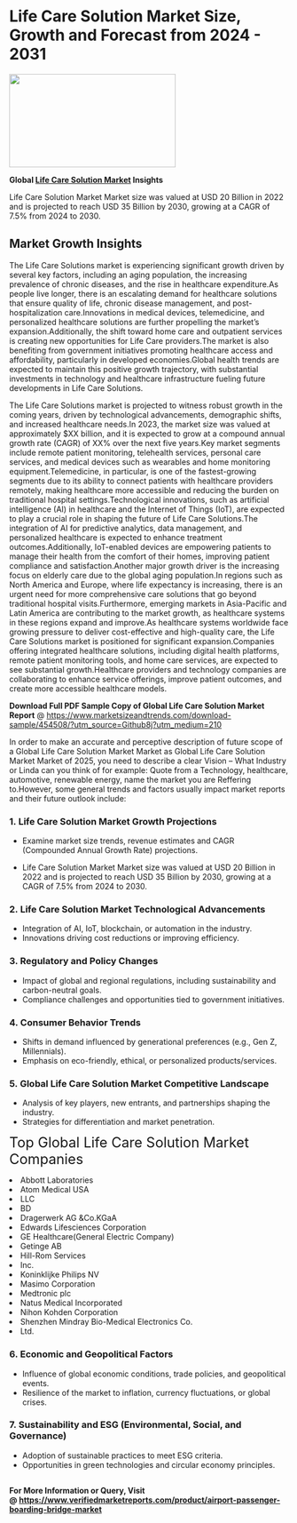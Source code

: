 <H1>Life Care Solution Market Size, Growth and Forecast from 2024 - 2031</H1><img class="aligncenter size-medium wp-image-584254" src="https://thirdeyenews.in/wp-content/uploads/2024/09/Global-Market-Research-300x168.jpeg" alt="" width="300" height="168" /><p><strong>Global&nbsp;<a href="https://www.marketsizeandtrends.com/download-sample/454508/?utm_source=Github8j?utm_medium=210">Life Care Solution Market</a> Insights</strong></p><p>Life Care Solution Market Market size was valued at USD 20 Billion in 2022 and is projected to reach USD 35 Billion by 2030, growing at a CAGR of 7.5% from 2024 to 2030.</p><p><h2>Market Growth Insights</h2> <p>The Life Care Solutions market is experiencing significant growth driven by several key factors, including an aging population, the increasing prevalence of chronic diseases, and the rise in healthcare expenditure.As people live longer, there is an escalating demand for healthcare solutions that ensure quality of life, chronic disease management, and post-hospitalization care.Innovations in medical devices, telemedicine, and personalized healthcare solutions are further propelling the market’s expansion.Additionally, the shift toward home care and outpatient services is creating new opportunities for Life Care providers.The market is also benefiting from government initiatives promoting healthcare access and affordability, particularly in developed economies.Global health trends are expected to maintain this positive growth trajectory, with substantial investments in technology and healthcare infrastructure fueling future developments in Life Care Solutions.</p> <p>The Life Care Solutions market is projected to witness robust growth in the coming years, driven by technological advancements, demographic shifts, and increased healthcare needs.In 2023, the market size was valued at approximately $XX billion, and it is expected to grow at a compound annual growth rate (CAGR) of XX% over the next five years.Key market segments include remote patient monitoring, telehealth services, personal care services, and medical devices such as wearables and home monitoring equipment.Telemedicine, in particular, is one of the fastest-growing segments due to its ability to connect patients with healthcare providers remotely, making healthcare more accessible and reducing the burden on traditional hospital settings.Technological innovations, such as artificial intelligence (AI) in healthcare and the Internet of Things (IoT), are expected to play a crucial role in shaping the future of Life Care Solutions.The integration of AI for predictive analytics, data management, and personalized healthcare is expected to enhance treatment outcomes.Additionally, IoT-enabled devices are empowering patients to manage their health from the comfort of their homes, improving patient compliance and satisfaction.Another major growth driver is the increasing focus on elderly care due to the global aging population.In regions such as North America and Europe, where life expectancy is increasing, there is an urgent need for more comprehensive care solutions that go beyond traditional hospital visits.Furthermore, emerging markets in Asia-Pacific and Latin America are contributing to the market growth, as healthcare systems in these regions expand and improve.As healthcare systems worldwide face growing pressure to deliver cost-effective and high-quality care, the Life Care Solutions market is positioned for significant expansion.Companies offering integrated healthcare solutions, including digital health platforms, remote patient monitoring tools, and home care services, are expected to see substantial growth.Healthcare providers and technology companies are collaborating to enhance service offerings, improve patient outcomes, and create more accessible healthcare models.<p><span class=""><strong>Download Full PDF Sample Copy of Global Life Care Solution Market Report</strong> @ <a href="https://www.marketsizeandtrends.com/download-sample/454508/?utm_source=Github8j?utm_medium=210" target="_blank">https://www.marketsizeandtrends.com/download-sample/454508/?utm_source=Github8j?utm_medium=210</a></span></p><p>In order to make an accurate and perceptive description of future scope of a Global&nbsp;Life Care Solution Market Market as Global&nbsp;Life Care Solution Market Market of 2025, you need to describe a clear Vision &ndash; What Industry or Linda can you think of for example: Quote from a Technology, healthcare, automotive, renewable energy, name the market you are Reffering to.However, some general trends and factors usually impact market reports and their future outlook include:</p><h3>1.&nbsp;<strong>Life Care Solution Market Growth Projections</strong></h3><ul><li>Examine market size trends, revenue estimates and CAGR (Compounded Annual Growth Rate) projections.</li><li><p>Life Care Solution Market Market size was valued at USD 20 Billion in 2022 and is projected to reach USD 35 Billion by 2030, growing at a CAGR of 7.5% from 2024 to 2030.</p></li></ul><h3>2.&nbsp;<strong>Life Care Solution Market Technological Advancements</strong></h3><ul><li>Integration of AI, IoT, blockchain, or automation in the industry.</li><li>Innovations driving cost reductions or improving efficiency.</li></ul><h3>3.&nbsp;<strong>Regulatory and Policy Changes</strong></h3><ul><li>Impact of global and regional regulations, including sustainability and carbon-neutral goals.</li><li>Compliance challenges and opportunities tied to government initiatives.</li></ul><h3>4.&nbsp;<strong>Consumer Behavior Trends</strong></h3><ul><li>Shifts in demand influenced by generational preferences (e.g., Gen Z, Millennials).</li><li>Emphasis on eco-friendly, ethical, or personalized products/services.</li></ul><h3>5.&nbsp;<strong>Global Life Care Solution Market Competitive Landscape</strong></h3><ul><li>Analysis of key players, new entrants, and partnerships shaping the industry.</li><li>Strategies for differentiation and market penetration.</li></ul><p data-pm-slice="1 1 []"><span style="color: inherit; font-family: inherit; font-size: 25px;">Top Global Life Care Solution Market Companies</span></p><div class="" data-test-id=""><p><li>Abbott Laboratories</li><li> Atom Medical USA</li><li> LLC</li><li> BD</li><li> Dragerwerk AG &Co.KGaA</li><li> Edwards Lifesciences Corporation</li><li> GE Healthcare(General Electric Company)</li><li> Getinge AB</li><li> Hill-Rom Services</li><li> Inc.</li><li> Koninklijke Philips NV</li><li> Masimo Corporation</li><li> Medtronic plc</li><li> Natus Medical Incorporated</li><li> Nihon Kohden Corporation</li><li> Shenzhen Mindray Bio-Medical Electronics Co.</li><li> Ltd.</li></p></div><h3>6.&nbsp;<strong>Economic and Geopolitical Factors</strong></h3><ul><li>Influence of global economic conditions, trade policies, and geopolitical events.</li><li>Resilience of the market to inflation, currency fluctuations, or global crises.</li></ul><h3>7.&nbsp;<strong>Sustainability and ESG (Environmental, Social, and Governance)</strong></h3><ul><li>Adoption of sustainable practices to meet ESG criteria.</li><li>Opportunities in green technologies and circular economy principles.</li></ul><h2><strong style="font-size: 14px;">For More Information or Query, Visit @&nbsp;</strong><a style="background-color: #ffffff; font-size: 14px;" href="https://www.marketsizeandtrends.com/report/life-care-solution-market/" target="_blank">https://www.verifiedmarketreports.com/product/airport-passenger-boarding-bridge-market</a></h2>
